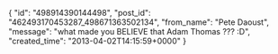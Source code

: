  {
   "id": "498914390144498",
   "post_id": "462493170453287_498671363502134",
   "from_name": "Pete Daoust",
   "message": "what made you BELIEVE that Adam Thomas ??? :D",
   "created_time": "2013-04-02T14:15:59+0000"
 }
